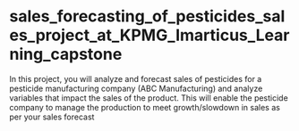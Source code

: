 # sales_forecasting_of_pesticides_sales_project_at_KPMG_Imarticus_Learning_capstone
In this project, you will analyze and forecast sales of pesticides for a pesticide manufacturing company (ABC Manufacturing) and analyze variables that impact the sales of the product. This will enable the pesticide company to manage the production to meet growth/slowdown in sales as per your sales forecast
